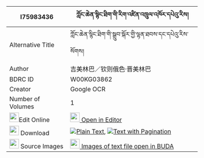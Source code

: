 |I75983436|ཀློང་ཆེན་སྙིང་ཐིག་གི་རིག་འཛིན་འཁྲུལ་འཁོར་དཔེའུ་རིས། 
| --- | --- 
|Alternative Title |ཀློང་ཆེན་སྙིང་ཐིག་གི་སྒྲུབ་སྐོར་གྱི་ལྷན་ཐབས་དང་དཔེའུ་རིས་སོགས།
|Author| 吉美林巴／钦则俄色·晋美林巴
|BDRC ID | W00KG03862
|Creator | Google OCR
|Number of Volumes| 1
|<img width="25" src="https://img.icons8.com/color/25/000000/edit-property.png">Edit Online| [<img width="25" src="https://avatars.githubusercontent.com/u/45091458?s=200&v=4"> Open in Editor](http://editor.openpecha.org/I75983436)
|<img width="25" src="https://img.icons8.com/fluent/48/000000/download-2.png"/>  Download | [![](https://img.icons8.com/color/20/000000/txt.png)Plain Text](https://github.com/Openpecha/I75983436/releases/download/v1/longchen_nyingtik_gi_rigdzin_t_plain_I75983436.zip), [![](https://img.icons8.com/color/20/000000/txt.png)Text with Pagination](https://github.com/Openpecha/I75983436/releases/download/v1/longchen_nyingtik_gi_rigdzin_t_pages_I75983436.zip)
|<img width="25" src="https://img.icons8.com/plasticine/100/000000/pictures-folder.png"/>  Source Images | [<img width="25" src="https://library.bdrc.io/icons/BUDA-small.svg"> Images of text file open in BUDA](https://library.bdrc.io/show/bdr:W00KG03862)